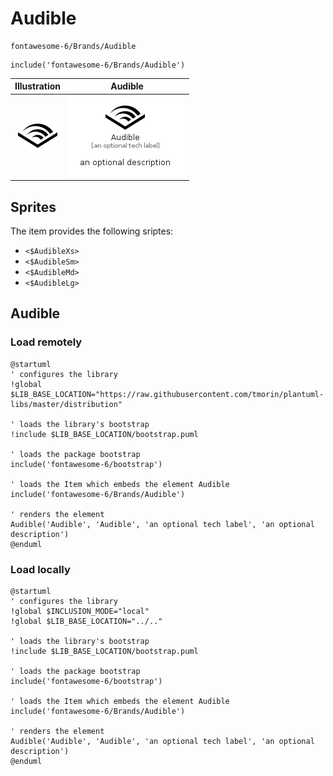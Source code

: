 # Audible


```text
fontawesome-6/Brands/Audible
```

```text
include('fontawesome-6/Brands/Audible')
```



| Illustration | Audible |
| :---: | :---: |
| ![illustration for Illustration](../../fontawesome-6/Brands/Audible.png) | ![illustration for Audible](../../fontawesome-6/Brands/Audible.Local.png) |



## Sprites
The item provides the following sriptes:

- `<$AudibleXs>`
- `<$AudibleSm>`
- `<$AudibleMd>`
- `<$AudibleLg>`





## Audible

### Load remotely
```plantuml
@startuml
' configures the library
!global $LIB_BASE_LOCATION="https://raw.githubusercontent.com/tmorin/plantuml-libs/master/distribution"

' loads the library's bootstrap
!include $LIB_BASE_LOCATION/bootstrap.puml

' loads the package bootstrap
include('fontawesome-6/bootstrap')

' loads the Item which embeds the element Audible
include('fontawesome-6/Brands/Audible')

' renders the element
Audible('Audible', 'Audible', 'an optional tech label', 'an optional description')
@enduml
```

### Load locally
```plantuml
@startuml
' configures the library
!global $INCLUSION_MODE="local"
!global $LIB_BASE_LOCATION="../.."

' loads the library's bootstrap
!include $LIB_BASE_LOCATION/bootstrap.puml

' loads the package bootstrap
include('fontawesome-6/bootstrap')

' loads the Item which embeds the element Audible
include('fontawesome-6/Brands/Audible')

' renders the element
Audible('Audible', 'Audible', 'an optional tech label', 'an optional description')
@enduml
```

